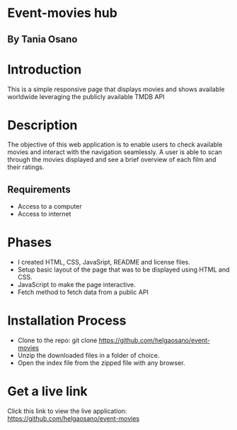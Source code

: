 
# Event-movies hub

## By Tania Osano

# Introduction

This is a simple responsive page that displays movies and shows available worldwide leveraging the publicly available TMDB API

# Description 

The objective of this web application is to enable users to check available movies and interact with the navigation seamlessly.
A user is able to scan through the movies displayed and see a brief overview of each film and their ratings.

## Requirements

- Access to a computer 
- Access to internet

# Phases

- I created HTML, CSS, JavaSript, README and license files. 
- Setup basic layout of the page that was to be displayed using HTML and CSS.
- JavaScript to make the page interactive.
- Fetch method to fetch data from a public API

# Installation Process

- Clone to the repo: git clone https://github.com/helgaosano/event-movies
- Unzip the downloaded files in a folder of choice.
- Open the index file from the zipped file with any browser.

# Get a live link

Click this link to view the live application: https://github.com/helgaosano/event-movies



